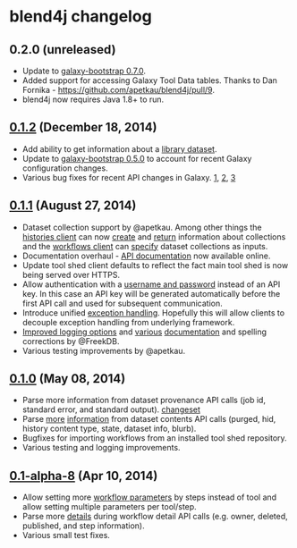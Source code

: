 # blend4j changelog

## 0.2.0 (unreleased)

- Update to [galaxy-bootstrap 0.7.0][gxbootstrap070].
- Added support for accessing Galaxy Tool Data tables.  Thanks to Dan Fornika - <https://github.com/apetkau/blend4j/pull/9>.
- blend4j now requires Java 1.8+ to run.

[gxbootstrap070]: https://github.com/jmchilton/galaxy-bootstrap/tree/80bc62c10eacbd694a8503d216ce1e32df908c31

## [0.1.2][012release] (December 18, 2014)

- Add ability to get information about a [library dataset][getlibrarydataset].
- Update to [galaxy-bootstrap 0.5.0][gxbootstrap050] to account for recent Galaxy configuration changes.
- Various bug fixes for recent API changes in Galaxy. [1][012bugfix1], [2][012bugfix2], [3][012bugfix3]

[012release]: http://mvnrepository.com/artifact/com.github.jmchilton.blend4j/blend4j/0.1.2
[getlibrarydataset]: https://github.com/jmchilton/blend4j/commit/e0bd2be2fc93530aa89744701dc96f0591d3894c
[gxbootstrap050]: https://github.com/jmchilton/blend4j/commit/a9a87c3c0b93a2add1572932f39583106cb8c60c
[012bugfix1]: https://github.com/jmchilton/blend4j/commit/f9a5a4bd32424f039ee90c9c1735bc5f90a38973
[012bugfix2]: https://github.com/jmchilton/blend4j/commit/47de71cee239fa4feb975120828429fabac9b500
[012bugfix3]: https://github.com/jmchilton/blend4j/commit/48ff545c1303a5b84b862afae98e6f7f49145d99


## [0.1.1][011release] (August 27, 2014)

 - Dataset collection support by @apetkau. Among other things the [histories client][historiesclient]
 can now [create][historiescollectioncreate] and [return][historiescollectionshow] information about collections and the [workflows client][workflowsclient] can [specify][workflowscollectioninput] dataset collections as inputs.
 - Documentation overhaul - [API documentation][apidocs] now available online.
 - Update tool shed client defaults to reflect the fact main tool shed is now being served over HTTPS.
 - Allow authentication with a [username and password][011changesetbasicauth]
 instead of an API key. In this case an API key will be generated automatically before the first API call and used for subsequent communication.
 - Introduce unified [exception handling][011changesetexceptionhandling].
 Hopefully this will allow clients to decouple exception handling from underlying framework.
 - [Improved logging options][011changesetfreekfixes] and [various][011changesetdocfixes1]
 [documentation][011changesetdocfixes2] and spelling corrections by @FreekDB.
 - Various testing improvements by @apetkau.

[011release]: http://mvnrepository.com/artifact/com.github.jmchilton.blend4j/blend4j/0.1.1
[011changesetdocfixes1]: https://github.com/jmchilton/blend4j/commit/58abbe03c2223e504ee90e83ffd5626b1afa6b85
[011changesetdocfixes2]: https://github.com/jmchilton/blend4j/commit/3ae570820b4fdb4bad0914349913c909c048b4a7
[011changesetfreekfixes]: https://github.com/jmchilton/blend4j/commit/22de9dd4cec55ca9a68abab2c48c8fa2cddd3a6c
[011changesetexceptionhandling]: https://github.com/jmchilton/blend4j/commit/8e56c8b5adeebf4ce22e672bc16375dab513496b
[011changesetbasicauth]: https://github.com/jmchilton/blend4j/commit/f92909fbda3616da09614b65810ebd86ce496b19
[historiescollectionshow]: http://jmchilton.github.io/blend4j/apidocs/com/github/jmchilton/blend4j/galaxy/HistoriesClient.html#showDatasetCollection(java.lang.String%2C%20java.lang.String)
[historiescollectioncreate]: http://jmchilton.github.io/blend4j/apidocs/com/github/jmchilton/blend4j/galaxy/HistoriesClient.html#createDatasetCollection(java.lang.String%2C%20com.github.jmchilton.blend4j.galaxy.beans.collection.request.CollectionDescription)
[workflowscollectioninput]: http://jmchilton.github.io/blend4j/apidocs/com/github/jmchilton/blend4j/galaxy/beans/WorkflowInputs.InputSourceType.html

## [0.1.0][010release] (May 08, 2014)

 - Parse more information from dataset provenance API calls (job id, standard error, and standard output). [changeset][010changesetprov]
 - Parse [more][010changesetcontents1] [information][010changesetcontents2] from dataset contents API calls (purged, hid, history content type, state, dataset info, blurb).
 - Bugfixes for importing workflows from an installed tool shed repository.
 - Various testing and logging improvements.

[010release]: http://mvnrepository.com/artifact/com.github.jmchilton.blend4j/blend4j/0.1.0
[010changesetprov]: https://github.com/jmchilton/blend4j/commit/d253bfc51ad8b7a9e19d1b9956d1f5ad97cfbc53
[010changesetcontents1]: https://github.com/jmchilton/blend4j/commit/82717441b4d9015c38170b1231298c95630c62ee
[010changesetcontents2]: https://github.com/jmchilton/blend4j/commit/76d004d59c54799fa4d10473e360158169e65b08

## [0.1-alpha-8][010alpha8release] (Apr 10, 2014)

 - Allow setting more [workflow parameters][010alpha8changesetworkflowparams] by steps instead of tool and allow setting multiple parameters per tool/step.
 - Parse more [details][010alpha8changesetworkflowdetails] during workflow detail API calls (e.g. owner, deleted, published, and step information).
 - Various small test fixes.

[010alpha8release]: http://mvnrepository.com/artifact/com.github.jmchilton.blend4j/blend4j/0.1-alpha-8
[010alpha8changesetworkflowparams]: https://github.com/jmchilton/blend4j/commit/4f9f8b710bcc715159b5d71a2691e33df77e0c25
[010alpha8changesetworkflowdetails]: https://github.com/jmchilton/blend4j/commit/26d65c704292c2eb70b9500d45373277fdf5e340

[apidocs]: http://jmchilton.github.io/blend4j/apidocs/
[workflowsclient]: http://jmchilton.github.io/blend4j/apidocs/com/github/jmchilton/blend4j/galaxy/WorkflowsClient.html
[historiesclient]: http://jmchilton.github.io/blend4j/apidocs/com/github/jmchilton/blend4j/galaxy/HistoriesClient.html
